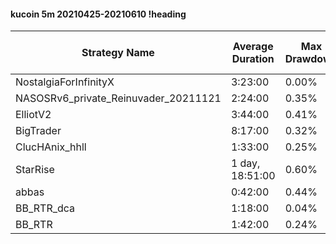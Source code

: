 #### kucoin 5m 20210425-20210610 !heading
| Strategy Name                        | Average Duration | Max Drawdown | Average Profit | Cum Profit | Tot Profit USDT | Trade Count | Win Rate |
| ------------------------------------ | ---------------- | ------------ | -------------- | ---------- | --------------- | ----------- | -------- |
| NostalgiaForInfinityX                | 3:23:00          | 0.00%        | 2.93%          | 844.36%    | 202.16          | 288         | 100.00%  |
| NASOSRv6_private_Reinuvader_20211121 | 2:24:00          | 0.35%        | 1.84%          | 1071.46%   | 589.61          | 582         | 87.46%   |
| ElliotV2                             | 3:44:00          | 0.41%        | 0.91%          | 696.25%    | 235.18          | 763         | 84.14%   |
| BigTrader                            | 8:17:00          | 0.32%        | 2.33%          | 507.67%    | 161.68          | 218         | 96.79%   |
| ClucHAnix_hhll                       | 1:33:00          | 0.25%        | 0.97%          | 1186.17%   | 892.18          | 1222        | 88.79%   |
| StarRise                             | 1 day, 18:51:00  | 0.60%        | -1.58%         | -180.35%   | -45.44          | 114         | 95.61%   |
| abbas                                | 0:42:00          | 0.44%        | 0.10%          | 343.68%    | 78.92           | 3311        | 76.65%   |
| BB_RTR_dca                           | 1:18:00          | 0.04%        | 2.67%          | 2366.40%   | 308.1           | 887         | 96.73%   |
| BB_RTR                               | 1:42:00          | 0.24%        | 1.93%          | 1535.71%   | 1936.47         | 797         | 92.97%   |